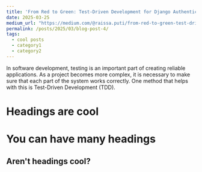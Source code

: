 ```yaml
---
title: 'From Red to Green: Test-Driven Development for Django Authentication'
date: 2025-03-25
medium_url: "https://medium.com/@raissa.puti/from-red-to-green-test-driven-development-for-django-authentication-e9ff95bd1799"
permalink: /posts/2025/03/blog-post-4/
tags:
  - cool posts
  - category1
  - category2
---
```


In software development, testing is an important part of creating reliable applications. As a project becomes more complex, it is necessary to make sure that each part of the system works correctly. One method that helps with this is Test-Driven Development (TDD).

Headings are cool
======

You can have many headings
======

Aren't headings cool?
------
